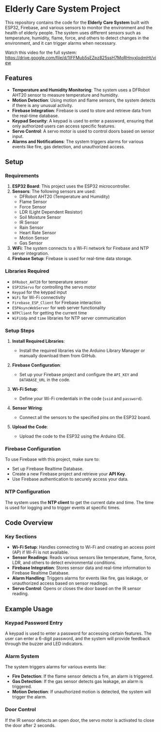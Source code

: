 # Elderly Care System Project

This repository contains the code for the **Elderly Care System** built with ESP32, Firebase, and various sensors to monitor the environment and the health of elderly people. The system uses different sensors such as temperature, humidity, flame, force, and others to detect changes in the environment, and it can trigger alarms when necessary.

Watch this video for the full system: https://drive.google.com/file/d/1IFFMub5sEZpz825ssH7MoRHnyxlodmHt/view

## Features

- **Temperature and Humidity Monitoring**: The system uses a DFRobot AHT20 sensor to measure temperature and humidity.
- **Motion Detection**: Using motion and flame sensors, the system detects if there is any unusual activity.
- **Firebase Integration**: Firebase is used to store and retrieve data from the real-time database.
- **Keypad Security**: A keypad is used to enter a password, ensuring that only authorized users can access specific features.
- **Servo Control**: A servo motor is used to control doors based on sensor input.
- **Alarms and Notifications**: The system triggers alarms for various events like fire, gas detection, and unauthorized access.

## Setup

### Requirements
1. **ESP32 Board**: This project uses the ESP32 microcontroller.
2. **Sensors**: The following sensors are used:
   - DFRobot AHT20 (Temperature and Humidity)
   - Flame Sensor
   - Force Sensor
   - LDR (Light Dependent Resistor)
   - Soil Moisture Sensor
   - IR Sensor
   - Rain Sensor
   - Heart Rate Sensor
   - Motion Sensor
   - Gas Sensor
3. **WiFi**: The system connects to a Wi-Fi network for Firebase and NTP server integration.
4. **Firebase Setup**: Firebase is used for real-time data storage.

### Libraries Required
- `DFRobot_AHT20` for temperature sensor
- `ESP32Servo` for controlling the servo motor
- `Keypad` for the keypad input
- `WiFi` for Wi-Fi connectivity
- `Firebase_ESP_Client` for Firebase interaction
- `ESPAsyncWebServer` for web server functionality
- `NTPClient` for getting the current time
- `WiFiUdp` and `time` libraries for NTP server communication

### Setup Steps

1. **Install Required Libraries**:
   - Install the required libraries via the Arduino Library Manager or manually download them from GitHub.

2. **Firebase Configuration**:
   - Set up your Firebase project and configure the `API_KEY` and `DATABASE_URL` in the code.

3. **Wi-Fi Setup**:
   - Define your Wi-Fi credentials in the code (`ssid` and `password`).

4. **Sensor Wiring**:
   - Connect all the sensors to the specified pins on the ESP32 board.

5. **Upload the Code**:
   - Upload the code to the ESP32 using the Arduino IDE.

### Firebase Configuration

To use Firebase with this project, make sure to:
- Set up Firebase Realtime Database.
- Create a new Firebase project and retrieve your **API Key**.
- Use Firebase authentication to securely access your data.

### NTP Configuration

The system uses the **NTP client** to get the current date and time. The time is used for logging and to trigger events at specific times.

## Code Overview

### Key Sections

- **Wi-Fi Setup**: Handles connecting to Wi-Fi and creating an access point (AP) if Wi-Fi is not available.
- **Sensor Readings**: Reads various sensors like temperature, flame, force, LDR, and others to detect environmental conditions.
- **Firebase Integration**: Stores sensor data and real-time information to Firebase Realtime Database.
- **Alarm Handling**: Triggers alarms for events like fire, gas leakage, or unauthorized access based on sensor readings.
- **Servo Control**: Opens or closes the door based on the IR sensor reading.

## Example Usage

### Keypad Password Entry
A keypad is used to enter a password for accessing certain features. The user can enter a 6-digit password, and the system will provide feedback through the buzzer and LED indicators.

### Alarm System
The system triggers alarms for various events like:
- **Fire Detection**: If the flame sensor detects a fire, an alarm is triggered.
- **Gas Detection**: If the gas sensor detects gas leakage, an alarm is triggered.
- **Motion Detection**: If unauthorized motion is detected, the system will trigger the alarm.

### Door Control
If the IR sensor detects an open door, the servo motor is activated to close the door after 2 seconds.


